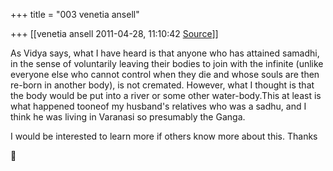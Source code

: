 +++
title = "003 venetia ansell"

+++
[[venetia ansell	2011-04-28, 11:10:42 [Source](https://groups.google.com/g/samskrita/c/5pCSTggw4Nc)]]



As Vidya says, what I have heard is that anyone who has attained samadhi, in the sense of voluntarily leaving their bodies to join with the infinite (unlike everyone else who cannot control when they die and whose souls are then re-born in another body), is not cremated.
However, what I thought is that the body would be put into a river or some other water-body.This at least is what happened tooneof my husband's relatives who was a sadhu, and I think he was living in Varanasi so presumably the Ganga.

I would be interested to learn more if others know more about this.
Thanks  
  



